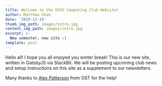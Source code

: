 ```yaml
---
title: Welcome to the GVSU Computing Club Website!
author: Matthew Shan
date: '2019-12-19'
thumb_img_path: images/intro.jpg
content_img_path: images/intro.jpg
excerpt: >-
  New semester, new site :)
template: post
---
```


Hello all! I hope you all enjoyed you winter break! This is our new site, written in GatsbyJS via StackBit. We will be posting upcoming club news and setup instructions on this site as a supplement to our newsletters. 

Many thanks to [Alex Patterson](https://ajonp.com/) from OST for the help! 